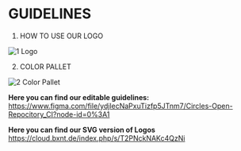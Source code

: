 # GUIDELINES

1. HOW TO USE OUR LOGO
 
![1  Logo](https://user-images.githubusercontent.com/38475134/144506964-660d0f86-0114-4de0-ae43-e34ddaae0dec.png)

2. COLOR PALLET 

![2 Color Pallet](https://user-images.githubusercontent.com/38475134/144489648-86c10621-4a88-4ed7-8400-0a47ff8687dc.png)


**Here you can find our editable guidelines:**
https://www.figma.com/file/ydjlecNaPxuTizfp5JTnm7/Circles-Open-Repocitory_CI?node-id=0%3A1

**Here you can find our SVG version of Logos** 
https://cloud.bxnt.de/index.php/s/T2PNckNAKc4QzNi
